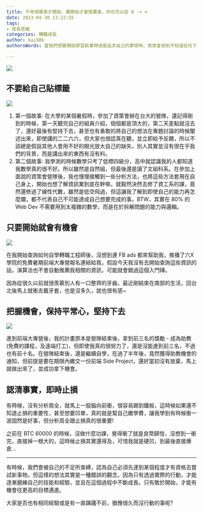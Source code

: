 ```yaml
---
title: 不用很厲害才開始，要開始才會很厲害，你也可以從 0 -> ∞
date: 2023-04-30 13:22:55
tags:
- 成長思維
categories: 轉職成長
author: kai98k
authorsWords: 當我們想要開始學習新事物或是追求自己的夢想時，常常會感到不知道從何下手，或是因為自己的能力不足而猶豫不決。但事實上，真正重要的是要敢於踏出第一步，即便自己目前的水平還不夠高。因為只有開始行動，才有機會逐步地磨練自己的能力，並且在學習和實踐的過程中不斷成長，在自己之前的經驗中，體悟出四個道理。

---
```


![](https://i.imgur.com/toyKnTt.png)




## 不要給自己貼標籤

![](https://i.imgur.com/HNJXEhz.png)

1. 第一個故事:
在大學的某個暑假時，參加了資策會辦在台大的營隊，還記得剛到的時候，第一天聽完自己的組員介紹，個個都是頂大的，第二天差點就沒去了，還好最後有堅持下去，甚至也有勇敢的將自己的想法在專題討論的時候闡述出來，即使講的二二六六，但大家也很認真在聽，並立即給予反饋，所以不該總是假設其他人會用不好的眼光放大自己的缺失，別人其實並沒有很在乎我們的背景，而是講出來的東西有沒有料。
2. 第二個故事:
我學測的時候數學只考了低標四級分，高中就認識我的人都知道我數學真的很不好。所以雖然是自然組，但最後還是讀了文組科系。在參加上面說的資策會營隊後，我也慢慢接觸到一些分析方法，也將這些方法套用在自己身上，開始也想了解資訊業到底在幹嘛，就毅然決然去修了資工系的課，竟然還修過了線性代數，雖然是低空飛過，但這讓我了解到即使自己的能力再怎麼爛，都不代表自己不可能達成自己想要完成的事。BTW，其實在 80% 的 Web Dev 不需要用到太複雜的數學，而是在於拆解問題的能力與邏輯。

## 只要開始就會有機會

![](https://i.imgur.com/8O4tHdN.gif)


在我開始查詢如何自學轉職工程師後，沒想到連 FB ads 都來幫助我，推播了六X學院的免費暑期前端大專營報名連結給我，假設今天我沒有去開始查詢這些資訊的話，演算法也不會自動推薦我相關的資訊，可能就會錯過這個入門磚。

因為從很久以前就很羨慕別人有一口整齊的牙齒，最近剛結束在南部的生活，回台北後馬上就衝去戴牙套，也是沒多久，就也很有感~

## 把握機會，保持平常心，堅持下去

![](https://i.imgur.com/9AWrvGc.gif)


進到前端大專營後，我的計畫原本是營隊結束後，拿到前三名的獎勵 - 成為助教(免費的課程，及遠端打工)，但即使我真的很努力了，還是沒能進到前三名，不過也有前十名。在營隊結束後，還是繼續自學，在過了半年後，竟然獲得助教機會的通知，但前提是要在期限內繳交一份前端 Side Project，還好當初沒有放棄，馬上就做出來了，並成功拿下機會。

## 認清事實，即時止損
有時候，沒有分析周全，就馬上一股腦向前衝，很容易踢到鐵板，這時候如果還不知道止損的重要性，甚至想要凹單，真的就是幫自己繳學費，讓我學到有時候衝一波固然是好事，但分析周全跟止損真的很重要!

之前在 BTC 60000 的時候，沒做什麼功課，覺得衝了就是良幣歸愷，沒想到一衝完，直接掉一根大的，這時候止損其實還得及，可惜我就是硬凹，到最後直接爆倉...

---

有時候，我們會被自己的不足所束縛，認為自己必須先達到某個程度才有資格去嘗試新事物。但這樣的想法其實是一種錯誤的觀念。因為只有透過實際的行動，才能逐漸磨練自己的技能和經驗，並且在這個過程中不斷成長。只有敢於開始，才能有機會往更高的目標邁進。

大家是否也有相同經驗或是有一直躊躇不前，猶豫很久而沒行動的事呢?